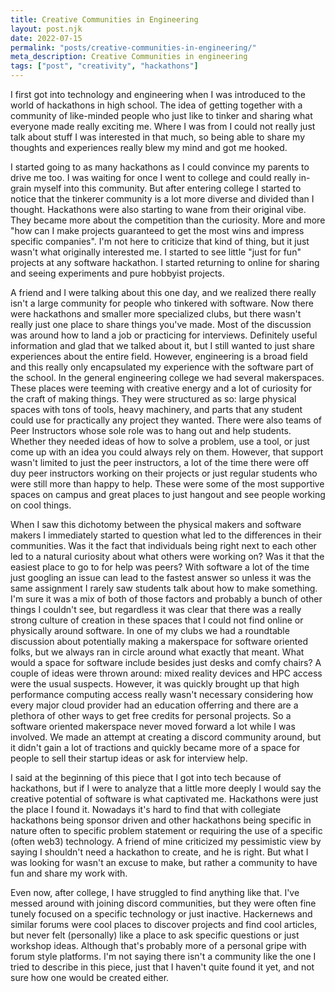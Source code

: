```yaml
---
title: Creative Communities in Engineering
layout: post.njk
date: 2022-07-15
permalink: "posts/creative-communities-in-engineering/"
meta_description: Creative Communities in engineering
tags: ["post", "creativity", "hackathons"]
---
```


I first got into technology and engineering when I was introduced to the world
of hackathons in high school. The idea of getting together with a community of
like-minded people who just like to tinker and sharing what everyone made really
exciting me. Where I was from I could not really just talk about stuff I was
interested in that much, so being able to share my thoughts and experiences
really blew my mind and got me hooked. 

I started going to as many hackathons as I could convince my parents to drive me
too. I was waiting for once I went to college and could really in-grain myself
into this community. But after entering college I started to notice that the
tinkerer community is a lot more diverse and divided than I thought. Hackathons
were also starting to wane from their original vibe. They became more about the
competition than the curiosity. More and more "how can I make projects
guaranteed to get the most wins and impress specific companies". I'm not here to
criticize that kind of thing, but it just wasn't what originally interested me.
I started to see little "just for fun" projects at any software hackathon. I
started returning to online for sharing and seeing experiments and pure hobbyist
projects.

A friend and I were talking about this one day, and we realized there really
isn't a large community for people who tinkered with software. Now there were
hackathons and smaller more specialized clubs, but there wasn't really just one
place to share things you've made. Most of the discussion was around how to land
a job or practicing for interviews. Definitely useful information and glad that
we talked about it, but I still wanted to just share experiences about the
entire field. However, engineering is a broad field and this really only
encapsulated my experience with the software part of the school. In the general
engineering college we had several makerspaces. These places were teeming with
creative energy and a lot of curiosity for the craft of making things. They were
structured as so: large physical spaces with tons of tools, heavy machinery, and
parts that any student could use for practically any project they wanted. There
were also teams of Peer Instructors whose sole role was to hang out and help
students. Whether they needed ideas of how to solve a problem, use a tool, or
just come up with an idea you could always rely on them. However, that support
wasn't limited to just the peer instructors, a lot of the time there were off
duy peer instructors working on their projects or just regular students who were
still more than happy to help. These were some of the most supportive spaces on
campus and great places to just hangout and see people working on cool things.

When I saw this dichotomy between the physical makers and software makers I
immediately started to question what led to the differences in their
communities. Was it the fact that individuals being right next to each other led
to a natural curiosity about what others were working on? Was it that the
easiest place to go to for help was peers? With software a lot of the time just
googling an issue can lead to the fastest answer so unless it was the same
assignment I rarely saw students talk about how to make something. I'm sure it
was a mix of both of those factors and probably a bunch of other things I
couldn't see, but regardless it was clear that there was a really strong culture
of creation in these spaces that I could not find online or physically around
software. In one of my clubs we had a roundtable discussion about potentially
making a makerspace for software oriented folks, but we always ran in circle
around what exactly that meant. What would a space for software include besides
just desks and comfy chairs? A couple of ideas were thrown around: mixed reality
devices and HPC access were the usual suspects. However, it was quickly brought
up that high performance computing access really wasn't necessary considering
how every major cloud provider had an education offerring and there are a
plethora of other ways to get free credits for personal projects. So a software
oriented makerspace never moved forward a lot while I was involved. We made an
attempt at creating a discord community around, but it didn't gain a lot of
tractions and quickly became more of a space for people to sell their startup
ideas or ask for interview help.

I said at the beginning of this piece that I got into tech because of
hackathons, but if I were to analyze that a little more deeply I would say the
creative potential of software is what captivated me. Hackathons were just the
place I found it. Nowadays it's hard to find that with collegiate hackathons
being sponsor driven and other hackathons being specific in nature
often to specific problem statement or requiring the use of a specific (often
web3) technology. A friend of mine criticized my pessimistic view by saying I
shouldn't need a hackathon to create, and he is right. But what I was looking
for wasn't an excuse to make, but rather a community to have fun and share my
work with.

Even now, after college, I have struggled to find anything like that. I've
messed around with joining discord communities, but they were often fine
tunely focused on a specific technology or just inactive. Hackernews and
similar forums were cool places to discover projects and find cool articles, but
never felt (personally) like a place to ask specific questions or just workshop
ideas. Although that's probably more of a personal gripe with forum style
platforms.
I'm not saying there isn't a community like the one I tried to describe in this
piece, just that I haven't quite found it yet, and not sure how one would be
created either.
